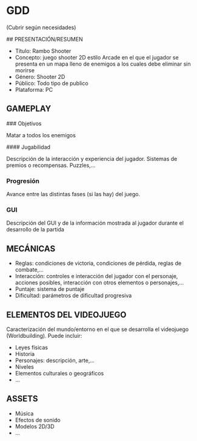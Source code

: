 # GDD

(Cubrir según necesidades)

## PRESENTACIÓN/RESUMEN

- Título: Rambo Shooter 
- Concepto: juego shooter 2D estilo Arcade en el que el jugador se presenta en un mapa lleno de enemigos a los cuales debe eliminar sin morirse
- Género: Shooter 2D
- Público: Todo tipo de publico
- Plataforma: PC

## GAMEPLAY

### Objetivos

Matar a todos los enemigos 

#### Jugabilidad

Descripción de la interacción y experiencia del jugador. Sistemas de premios o recompensas. Puzzles,...

### Progresión

Avance entre las distintas fases (si las hay) del juego.

### GUI

Descripción del GUI y de la información mostrada al jugador durante el desarrollo de la partida

## MECÁNICAS

- Reglas: condiciones de victoria, condiciones de pérdida, reglas de combate,...
- Interacción: controles e interacción del jugador con el personaje, acciones posibles, interacción con otros elementos o personajes,...
- Puntaje: sistema de puntaje
- Dificultad: parámetros de dificultad progresiva

## ELEMENTOS DEL VIDEOJUEGO

Caracterización del mundo/entorno en el que se desarrolla el videojuego (Worldbuilding). Puede incluir:

- Leyes físicas
- Historia
- Personajes: descripción, arte,...
- Niveles
- Elementos culturales o geográficos
- ...

## ASSETS

- Música
- Efectos de sonido
- Modelos 2D/3D
- ...